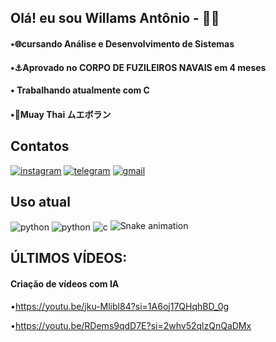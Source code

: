 ## Olá! eu sou  Willams Antônio - 👨‍💻
#### •🌐cursando Análise e Desenvolvimento de Sistemas
#### •⚓Aprovado no CORPO DE FUZILEIROS NAVAIS em 4 meses
#### • Trabalhando atualmente com C
#### •🥊Muay Thai ムエボラン



## Contatos
[![instagram](https://img.shields.io/badge/Instagram-E4405F?style=for-the-badge&logo=instagram&logoColor=white)](https://www.instagram.com/willams_antoni0/)
[![telegram](https://img.shields.io/badge/Telegram-2CA5E0?style=for-the-badge&logo=telegram&logoColor=white)](https://t.me/+5581993575384)
[![gmail](https://img.shields.io/badge/Gmail-D14836?style=for-the-badge&logo=gmail&logoColor=white)](mailto:willamss547@gmail.com)





## Uso atual
<div style="display: inline_block">  
<img align="center" alt="python"  src="https://img.shields.io/badge/Python-3776AB?style=for-the-badge&logo=python&logoColor=white"/>
<img align="center" alt="python"  src="https://img.shields.io/badge/Java-ED8B00?style=for-the-badge&logo=openjdk&logoColor=white"/>
<img align="center" alt="c"     src="https://img.shields.io/badge/C-00599C?style=for-the-badge&logo=c&logoColor=white"/>
<img src="https://raw.githubusercontent.com/WillamsAntoni0/WillamsAntoni0/output/snake.svg" alt="Snake animation" />

###
</div>

## ÚLTIMOS VÍDEOS:
#### Criação de vídeos com IA
•https://youtu.be/jku-Mlibl84?si=1A6oj17QHqhBD_0g

•https://youtu.be/RDems9qdD7E?si=2whv52qlzQnQaDMx


